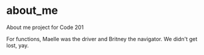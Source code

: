 # about_me
About me project for Code 201

For functions, Maelle was the driver and Britney the navigator.
We didn't get lost, yay.
